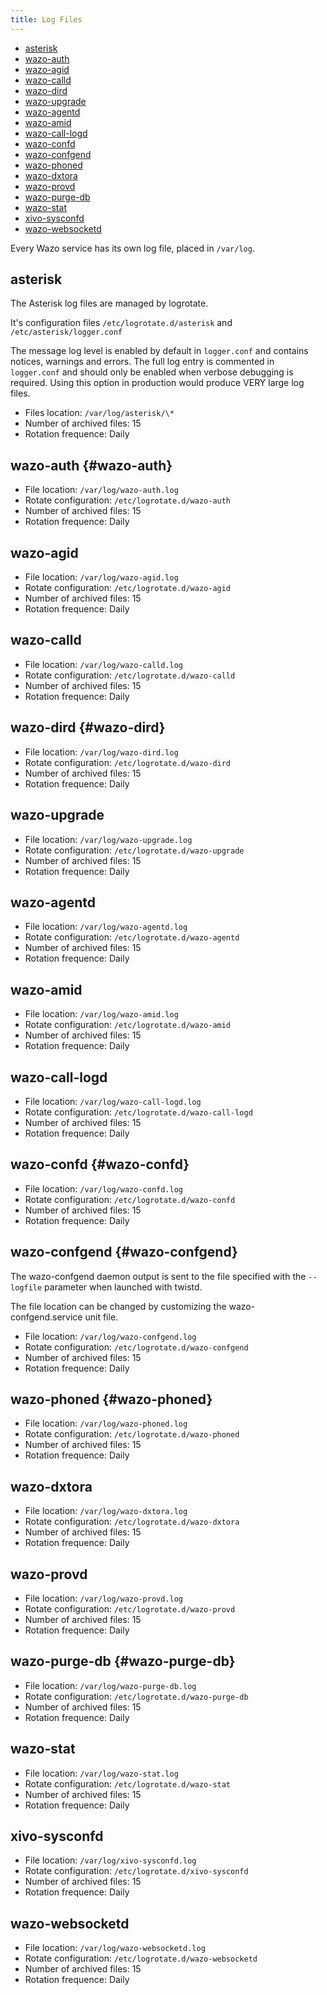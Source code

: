 ```yaml
---
title: Log Files
---
```


- [asterisk](#asterisk)
- [wazo-auth](#wazo-auth)
- [wazo-agid](#wazo-agid)
- [wazo-calld](#wazo-calld)
- [wazo-dird](#wazo-dird)
- [wazo-upgrade](#wazo-upgrade)
- [wazo-agentd](#wazo-agentd)
- [wazo-amid](#wazo-amid)
- [wazo-call-logd](#wazo-call-logd)
- [wazo-confd](#wazo-confd)
- [wazo-confgend](#wazo-confgend)
- [wazo-phoned](#wazo-phoned)
- [wazo-dxtora](#wazo-dxtora)
- [wazo-provd](#wazo-provd)
- [wazo-purge-db](#wazo-purge-db)
- [wazo-stat](#wazo-stat)
- [xivo-sysconfd](#xivo-sysconfd)
- [wazo-websocketd](#wazo-websocketd)

Every Wazo service has its own log file, placed in `/var/log`.

## asterisk

The Asterisk log files are managed by logrotate.

It's configuration files `/etc/logrotate.d/asterisk` and
`/etc/asterisk/logger.conf`

The message log level is enabled by default in `logger.conf` and
contains notices, warnings and errors. The full log entry is commented in
`logger.conf` and should only be enabled when verbose debugging is
required. Using this option in production would produce VERY large log files.

- Files location: `/var/log/asterisk/\*`
- Number of archived files: 15
- Rotation frequence: Daily

## wazo-auth {#wazo-auth}

- File location: `/var/log/wazo-auth.log`
- Rotate configuration: `/etc/logrotate.d/wazo-auth`
- Number of archived files: 15
- Rotation frequence: Daily

## wazo-agid

- File location: `/var/log/wazo-agid.log`
- Rotate configuration: `/etc/logrotate.d/wazo-agid`
- Number of archived files: 15
- Rotation frequence: Daily

## wazo-calld

- File location: `/var/log/wazo-calld.log`
- Rotate configuration: `/etc/logrotate.d/wazo-calld`
- Number of archived files: 15
- Rotation frequence: Daily

## wazo-dird {#wazo-dird}

- File location: `/var/log/wazo-dird.log`
- Rotate configuration: `/etc/logrotate.d/wazo-dird`
- Number of archived files: 15
- Rotation frequence: Daily

## wazo-upgrade

- File location: `/var/log/wazo-upgrade.log`
- Rotate configuration: `/etc/logrotate.d/wazo-upgrade`
- Number of archived files: 15
- Rotation frequence: Daily

## wazo-agentd

- File location: `/var/log/wazo-agentd.log`
- Rotate configuration: `/etc/logrotate.d/wazo-agentd`
- Number of archived files: 15
- Rotation frequence: Daily

## wazo-amid

- File location: `/var/log/wazo-amid.log`
- Rotate configuration: `/etc/logrotate.d/wazo-amid`
- Number of archived files: 15
- Rotation frequence: Daily

## wazo-call-logd

- File location: `/var/log/wazo-call-logd.log`
- Rotate configuration: `/etc/logrotate.d/wazo-call-logd`
- Number of archived files: 15
- Rotation frequence: Daily

## wazo-confd {#wazo-confd}

- File location: `/var/log/wazo-confd.log`
- Rotate configuration: `/etc/logrotate.d/wazo-confd`
- Number of archived files: 15
- Rotation frequence: Daily

## wazo-confgend {#wazo-confgend}

The wazo-confgend daemon output is sent to the file specified with the `--logfile` parameter when
launched with twistd.

The file location can be changed by customizing the wazo-confgend.service unit file.

- File location: `/var/log/wazo-confgend.log`
- Rotate configuration: `/etc/logrotate.d/wazo-confgend`
- Number of archived files: 15
- Rotation frequence: Daily

## wazo-phoned {#wazo-phoned}

- File location: `/var/log/wazo-phoned.log`
- Rotate configuration: `/etc/logrotate.d/wazo-phoned`
- Number of archived files: 15
- Rotation frequence: Daily

## wazo-dxtora

- File location: `/var/log/wazo-dxtora.log`
- Rotate configuration: `/etc/logrotate.d/wazo-dxtora`
- Number of archived files: 15
- Rotation frequence: Daily

## wazo-provd

- File location: `/var/log/wazo-provd.log`
- Rotate configuration: `/etc/logrotate.d/wazo-provd`
- Number of archived files: 15
- Rotation frequence: Daily

## wazo-purge-db {#wazo-purge-db}

- File location: `/var/log/wazo-purge-db.log`
- Rotate configuration: `/etc/logrotate.d/wazo-purge-db`
- Number of archived files: 15
- Rotation frequence: Daily

## wazo-stat

- File location: `/var/log/wazo-stat.log`
- Rotate configuration: `/etc/logrotate.d/wazo-stat`
- Number of archived files: 15
- Rotation frequence: Daily

## xivo-sysconfd

- File location: `/var/log/xivo-sysconfd.log`
- Rotate configuration: `/etc/logrotate.d/xivo-sysconfd`
- Number of archived files: 15
- Rotation frequence: Daily

## wazo-websocketd

- File location: `/var/log/wazo-websocketd.log`
- Rotate configuration: `/etc/logrotate.d/wazo-websocketd`
- Number of archived files: 15
- Rotation frequence: Daily
